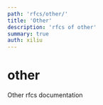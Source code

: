 ```yaml
---
path: 'rfcs/other/'
title: 'Other'
description: 'rfcs of other'
summary: true
auth: xiliu
---
```


# other 
Other rfcs documentation